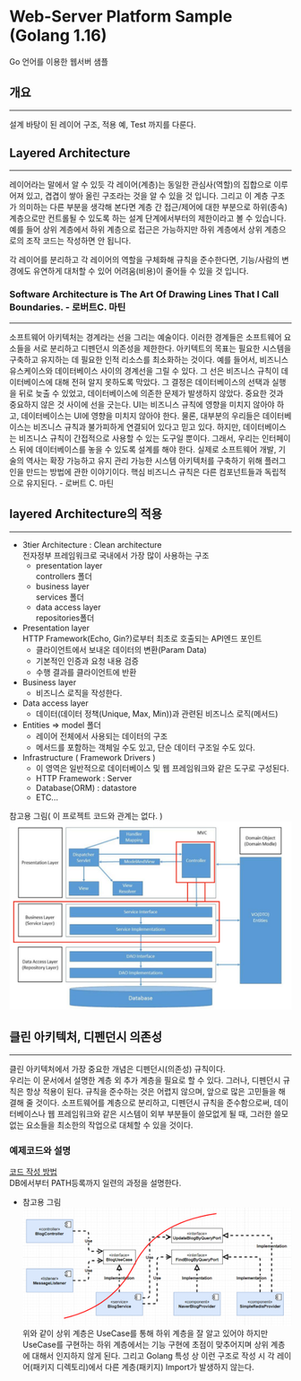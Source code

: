# Web-Server Platform Sample (Golang 1.16)

Go 언어를 이용한 웹서버 샘플  

## 개요  
---
설계 바탕이 된 레이어 구조, 적용 예, Test 까지를 다룬다. 

## Layered Architecture
---
레이어라는 말에서 알 수 있듯 각 레이어(계층)는 동일한 관심사(역할)의 집합으로 이루어져 있고, 
겹겹이 쌓아 올린 구조라는 것을 알 수 있을 것 입니다. 그리고 이 계층 구조가 의미하는 
다른 부분을 생각해 본다면 계층 간 접근/제어에 대한 부분으로 하위(종속) 계층으로만 
컨트롤될 수 있도록 하는 설계 단계에서부터의 제한이라고 볼 수 있습니다.   
예를 들어 상위 계층에서 하위 계층으로 접근은 가능하지만 하위 계층에서 상위 계층으로의 
조작 코드는 작성하면 안 됩니다.  

각 레이어를 분리하고 각 레이어의 역할을 구체화해 규칙을 준수한다면, 
기능/사람의 변경에도 유연하게 대처할 수 있어 어려움(비용)이 줄어들 수 있을 것 입니다.  

### Software Architecture is The Art Of Drawing Lines That I Call Boundaries. - 로버트C. 마틴  
---
소프트웨어 아키텍처는 경계라는 선을 그리는 예술이다. 이러한 경계들은 소프트웨어 요소들을 서로 
분리하고 디펜던시 의존성을 제한한다. 아키텍트의 목표는 필요한 시스템을 구축하고 유지하는 데 
필요한 인적 리소스를 최소화하는 것이다. 예를 들어서, 비즈니스 유스케이스와 데이터베이스 사이의 
경계선을 그릴 수 있다. 그 선은 비즈니스 규칙이 데이터베이스에 대해 전혀 알지 못하도록 막았다. 
그 결정은 데이터베이스의 선택과 실행을 뒤로 늦출 수 있었고, 데이터베이스에 의존한 문제가 
발생하지 않았다. 중요한 것과 중요하지 않은 것 사이에 선을 긋는다. UI는 비즈니스 규칙에 영향을 
미치지 않아야 하고, 데이터베이스는 UI에 영향을 미치지 않아야 한다. 물론, 대부분의 우리들은 
데이터베이스는 비즈니스 규칙과 불가피하게 연결되어 있다고 믿고 있다. 하지만, 데이터베이스는 
비즈니스 규칙이 간접적으로 사용할 수 있는 도구일 뿐이다. 그래서, 우리는 인터페이스 뒤에 
데이터베이스를 놓을 수 있도록 설계를 해야 한다. 실제로 소프트웨어 개발, 기술의 역사는 확장 
가능하고 유지 관리 가능한 시스템 아키텍처를 구축하기 위해 플러그인을 만드는 방법에 관한 
이야기이다. 핵심 비즈니스 규칙은 다른 컴포넌트들과 독립적으로 유지된다.  - 로버트 C. 마틴

## layered Architecture의 적용  
---
* 3tier Architecture : Clean architecture  
	전자정부 프레임워크로 국내에서 가장 많이 사용하는 구조  
	- presentation layer  
      controllers 폴더  
	- business layer  
      services 폴더  
	- data access layer  
      repositories폴더  
* Presentation layer  
	HTTP Framework(Echo, Gin?)로부터 최초로 호출되는 API엔드 포인트  
	- 클라이언트에서 보내온 데이터의 변환(Param Data)  
	- 기본적인 인증과 요청 내용 검증  
	- 수행 결과를 클라이언트에 반환  
* Business layer   
	- 비즈니스 로직을 작성한다.  
* Data access layer   
	- 데이터(데이터 정책(Unique, Max, Min))과 관련된 비즈니스 로직(메서드)  
* Entities => model 폴더  
    - 레이어 전체에서 사용되는 데이터의 구조  
    - 메서드를 포함하는 객체일 수도 있고, 단순 데이터 구조일 수도 있다.  
* Infrastructure ( Framework Drivers )  
	- 이 영역은 일반적으로 데이터베이스 및 웹 프레임워크와 같은 도구로 구성된다. 
	- HTTP Framework : Server  
	- Database(ORM) : datastore  
	- ETC...  

참고용 그림( 이 프로젝트 코드와 관계는 없다. )
![Arch Img](./img/layer_arch.png)

## 클린 아키텍처, 디펜던시 의존성  
---
클린 아키텍처에서 가장 중요한 개념은 디펜던시(의존성) 규칙이다.  
우리는 이 문서에서 설명한 계층 외 추가 계층을 필요로 할 수 있다. 그러나, 디펜던시 규칙은 항상 
적용이 된다. 규칙을 준수하는 것은 어렵지 않으며, 앞으로 많은 고민들을 해결해 줄 것이다. 
소프트웨어를 계층으로 분리하고, 디펜던시 규칙을 준수함으로써, 데이터베이스나 웹 프레임워크와 같은 
시스템이 외부 부분들이 쓸모없게 될 때, 그러한 쓸모없는 요소들을 최소한의 작업으로 대체할 수 있을 것이다. 

### 예제코드와 설명  
[코드 작성 방법](Sample.md)  
DB에서부터 PATH등록까지 일련의 과정을 설명한다.  

- 참고용 그림  
    ![Arch Img](./img/arch.png)
	위와 같이 상위 계층은 UseCase를 통해 하위 계층을 잘 알고 있어야 하지만 
	UseCase를 구현하는 하위 계층에서는 기능 구현에 초점이 맞추어지며 상위 계층에 대해서 
	인지하지 않게 된다. 그리고 Golang 특성 상 이런 구조로 작성 시 각 레이어(패키지 디렉토리)에서 
	다른 계층(패키지) Import가 발생하지 않는다.  


